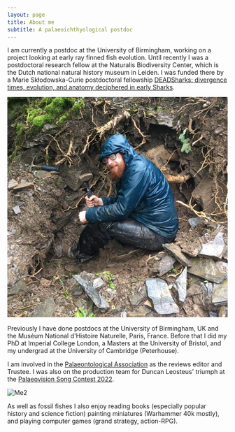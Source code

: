 ```yaml
---
layout: page
title: About me
subtitle: A palaeoichthyological postdoc
---
```

I am currently a postdoc at the University of Birmingham, working on a project looking at early ray finned fish evolution. Until recently I was a postdoctoral research fellow at the Naturalis Biodiversity Center, which is the Dutch national natural history museum in Leiden. I was funded there by a Marie Skłodowska-Curie postdoctoral fellowship [DEADSharks: divergence times, evolution, and anatomy deciphered in early Sharks](https://cordis.europa.eu/project/id/101062426). 

![Me](/assets/img/Goblin_hole.jpg)

Previously I have done postdocs at the University of Birmingham, UK and the Muséum National d'Histoire Naturelle, Paris, France. Before that I did my PhD at Imperial College London, a Masters at the University of Bristol, and my undergrad at the University of Cambridge (Peterhouse).

I am involved in the [Palaeontological Association](https://www.palass.org/association/council) as the reviews editor and Trustee. I was also on the production team for Duncan Leosteus' triumph at the [Palaeovision Song Contest 2022](https://www.youtube.com/watch?v=k716l0ytDsg). 

![Me2](/assets/img/Miguasha.jpg)

As well as fossil fishes I also enjoy reading books (especially popular history and science fiction) painting miniatures (Warhammer 40k mostly), and playing computer games (grand strategy, action-RPG).

